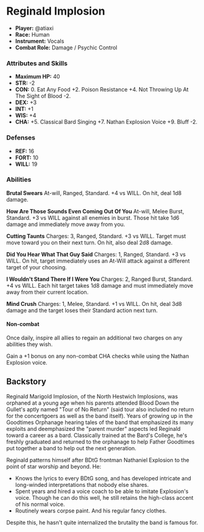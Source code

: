 # Reginald Implosion

 * **Player:** @atiaxi
 * **Race:** Human
 * **Instrument:** Vocals
 * **Combat Role:** Damage / Psychic Control

### Attributes and Skills

 * **Maximum HP:** 40
 * **STR:** -2
 * **CON:** 0. Eat Any Food +2. Poison Resistance +4. Not Throwing Up At The Sight of Blood -2.
 * **DEX:** +3
 * **INT:** +1
 * **WIS:** +4
 * **CHA:** +5. Classical Bard Singing +7. Nathan Explosion Voice +9. Bluff -2.

### Defenses

 * **REF:** 16
 * **FORT:** 10
 * **WILL:** 19

### Abilities

**Brutal Swears** At-will, Ranged, Standard. +4 vs WILL. On hit, deal 1d8 damage.

**How Are Those Sounds Even Coming Out Of You** At-will, Melee Burst, Standard. +3 vs WILL against all enemies in burst. Those hit take 1d6 damage and immediately move away from you.

**Cutting Taunts** Charges: 3, Ranged, Standard. +3 vs WILL. Target must move toward you on their next turn. On hit, also deal 2d8 damage.

**Did You Hear What That Guy Said** Charges: 1, Ranged, Standard. +3 vs WILL. On hit, target immediately uses an At-Will attack against a different target of your choosing.

**I Wouldn't Stand There If I Were You** Charges: 2, Ranged Burst, Standard. +4 vs WILL. Each hit target takes 1d8 damage and must immediately move away from their current location.

**Mind Crush** Charges: 1, Melee, Standard. +1 vs WILL. On hit, deal 3d8 damage and the target loses their Standard action next turn.

#### Non-combat

Once daily, inspire all allies to regain an additional two charges on any abilities they wish.

Gain a +1 bonus on any non-combat CHA checks while using the Nathan Explosion voice.

## Backstory

Reginald Marigold Implosion, of the North Hestwich Implosions, was orphaned at a young age when his parents attended Blood Down the Gullet's aptly named "Tour of No Return" (said tour also included no return for the concertgoers as well as the band itself).  Years of growing up in the Goodtimes Orphanage hearing tales of the band that emphasized its many exploits and deemphasized the "parent murder" aspects led Reginald toward a career as a bard.  Classically trained at the Bard's College, he's freshly graduated and returned to the orphanage to help Father Goodtimes put together a band to help out the next generation.

Reginald patterns himself after BDtG frontman Nathaniel Explosion to the point of star worship and beyond.  He:

  *  Knows the lyrics to every BDtG song, and has developed intricate and long-winded interpretations that nobody else shares.
  *  Spent years and hired a voice coach to be able to imitate Explosion's voice.  Though he can do this well, he still retains the high-class accent of his normal voice.
  *  Routinely wears corpse paint.  And his regular fancy clothes.

Despite this, he hasn't quite internalized the brutality the band is famous for.
